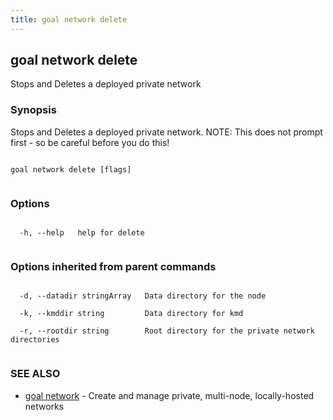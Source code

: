 ```yaml
---
title: goal network delete
---
```


## goal network delete



Stops and Deletes a deployed private network



### Synopsis



Stops and Deletes a deployed private network. NOTE: This does not prompt first - so be careful before you do this!




```

goal network delete [flags]


```



### Options




```

  -h, --help   help for delete


```



### Options inherited from parent commands




```

  -d, --datadir stringArray   Data directory for the node

  -k, --kmddir string         Data directory for kmd

  -r, --rootdir string        Root directory for the private network directories


```



### SEE ALSO



* [goal network](../../network/network/)	 - Create and manage private, multi-node, locally-hosted networks



